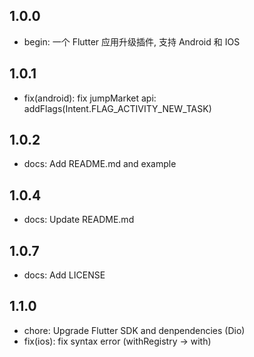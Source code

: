 ## 1.0.0

- begin: 一个 Flutter 应用升级插件, 支持 Android 和 IOS

## 1.0.1

- fix(android): fix jumpMarket api: addFlags(Intent.FLAG_ACTIVITY_NEW_TASK)

## 1.0.2

- docs: Add README.md and example

## 1.0.4

- docs: Update README.md

## 1.0.7

- docs: Add LICENSE

## 1.1.0

- chore: Upgrade Flutter SDK and denpendencies (Dio)
- fix(ios): fix syntax error (withRegistry -> with)
